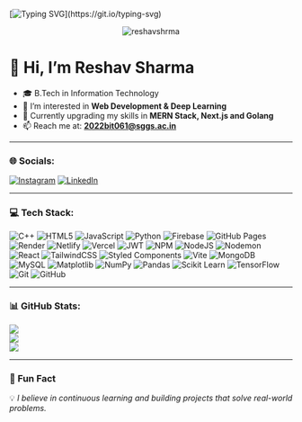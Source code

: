 <!-- Typing SVG Banner -->
[![Typing SVG](https://readme-typing-svg.herokuapp.com?font=Fira+Code&pause=1000&color=00C4FF&width=435&lines=Hi%2C+I'm+Reshav+Sharma;B.Tech+in+Information+Technology;Web+Developer+%7C+Deep+Learning+Enthusiast;Always+learning+new+things!)](https://git.io/typing-svg)

<p align="center">
  <img src="https://komarev.com/ghpvc/?username=reshavshrma&label=Profile%20Views&color=0e75b6&style=flat" alt="reshavshrma" />
</p>

# 👋 Hi, I’m Reshav Sharma  

- 🎓 B.Tech in Information Technology  
- 👀 I’m interested in **Web Development & Deep Learning**  
- 🌱 Currently upgrading my skills in **MERN Stack, Next.js and Golang**
- 📫 Reach me at: **2022bit061@sggs.ac.in**  

---

### 🌐 Socials:
[![Instagram](https://img.shields.io/badge/Instagram-%23E4405F.svg?logo=Instagram&logoColor=white)](https://instagram.com/reshav_shxrmaa) 
[![LinkedIn](https://img.shields.io/badge/LinkedIn-%230077B5.svg?logo=linkedin&logoColor=white)](https://linkedin.com/in/reshavsharma) 

---

### 💻 Tech Stack:
![C++](https://img.shields.io/badge/C++-00599C?logo=c%2B%2B&logoColor=white)
![HTML5](https://img.shields.io/badge/HTML5-E34F26?logo=html5&logoColor=white)
![JavaScript](https://img.shields.io/badge/JavaScript-F7DF1E?logo=javascript&logoColor=black)
![Python](https://img.shields.io/badge/Python-3776AB?logo=python&logoColor=white)
![Firebase](https://img.shields.io/badge/Firebase-FFCA28?logo=firebase&logoColor=black)
![GitHub Pages](https://img.shields.io/badge/GitHub_Pages-222222?logo=github&logoColor=white)
![Render](https://img.shields.io/badge/Render-46E3B7?logo=render&logoColor=white)
![Netlify](https://img.shields.io/badge/Netlify-00C7B7?logo=netlify&logoColor=white)
![Vercel](https://img.shields.io/badge/Vercel-000000?logo=vercel&logoColor=white)
![JWT](https://img.shields.io/badge/JWT-000000?logo=jsonwebtokens&logoColor=white)
![NPM](https://img.shields.io/badge/NPM-CB3837?logo=npm&logoColor=white)
![NodeJS](https://img.shields.io/badge/Node.js-339933?logo=node.js&logoColor=white)
![Nodemon](https://img.shields.io/badge/Nodemon-76D04B?logo=nodemon&logoColor=black)
![React](https://img.shields.io/badge/React-20232A?logo=react&logoColor=61DAFB)
![TailwindCSS](https://img.shields.io/badge/Tailwind_CSS-38B2AC?logo=tailwind-css&logoColor=white)
![Styled Components](https://img.shields.io/badge/Styled--Components-DB7093?logo=styled-components&logoColor=white)
![Vite](https://img.shields.io/badge/Vite-646CFF?logo=vite&logoColor=white)
![MongoDB](https://img.shields.io/badge/MongoDB-4EA94B?logo=mongodb&logoColor=white)
![MySQL](https://img.shields.io/badge/MySQL-005C84?logo=mysql&logoColor=white)
![Matplotlib](https://img.shields.io/badge/Matplotlib-11557C?logo=plotly&logoColor=white)
![NumPy](https://img.shields.io/badge/Numpy-013243?logo=numpy&logoColor=white)
![Pandas](https://img.shields.io/badge/Pandas-150458?logo=pandas&logoColor=white)
![Scikit Learn](https://img.shields.io/badge/scikit--learn-F7931E?logo=scikit-learn&logoColor=white)
![TensorFlow](https://img.shields.io/badge/TensorFlow-FF6F00?logo=tensorflow&logoColor=white)
![Git](https://img.shields.io/badge/Git-F05032?logo=git&logoColor=white)
![GitHub](https://img.shields.io/badge/GitHub-100000?logo=github&logoColor=white)

---

### 📊 GitHub Stats:
![](https://github-readme-stats.vercel.app/api?username=reshavshrma&theme=dark&hide_border=false&include_all_commits=true&count_private=true)<br/>
![](https://github-readme-streak-stats.herokuapp.com/?user=reshavshrma&theme=dark&hide_border=false)<br/>
![](https://github-readme-stats.vercel.app/api/top-langs/?username=reshavshrma&theme=dark&hide_border=false&include_all_commits=true&count_private=true&layout=compact)

---

### 🚀 Fun Fact
💡 *I believe in continuous learning and building projects that solve real-world problems.*
